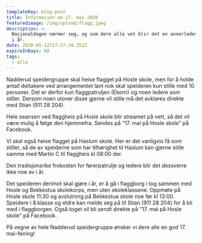 ```yaml
---
templateKey: blog-post
title: Informasjon om 17. mai 2020
featuredimage: /img/upload/flagg.jpeg
description: >-
  Nasjonaldagen nærmer seg, og som dere alle vet blir det en annerledes 17. mai
  i år.
date: 2020-05-12T17:57:39.352Z
expireInDays: 60
tags:
  - alle
---
```

Nadderud speidergruppe skal heise flagget på Hosle skole, men for å holde antall deltakere ved arrangementet lavt nok skal speideren kun stille med 10 personer. Det er derfor kun flaggpatruljen (Ekorn) og noen ledere som stiller. Dersom noen utover disse gjerne vil stille må det avklares direkte med Stian (911 28 204).

Hele seansen ved flaggheis på Hosle skole blir streamet på nett, så det vil være mulig å følge den hjemmefra. Sendes på "17. mai på Hosle skole” på Facebook.

Vi skal også heise flagget på Haslum skole. Her er det vanligvis få som stiller, så de av speiderne som har tilhørighet til Haslum kan gjerne stille samme med Martin C til flaggheis kl 08:00 der.

Den tradisjonsrike frokosten for førerpatrulje og ledere blir det dessverre ikke noe av i år.

Det speideren derimot skal gjøre i år, er å gå i flaggborg i tog sammen med Hosle og Bekkestua skolekorps, men uten skoleklassene. Oppmøte på Hosle skole 11:30 og avslutning på Bekkestua skole noe før kl 13:00. Speidere i 8.klasse og eldre kan melde seg på til Stian (911 28 204) for å bli med i flaggborgen. Også toget vil bli sendt direkte på "17. mai på Hosle skole" på Facebook.

På vegne av hele Nadderud speidergruppe ønsker vi dere alle en god 17. mai-feiring!